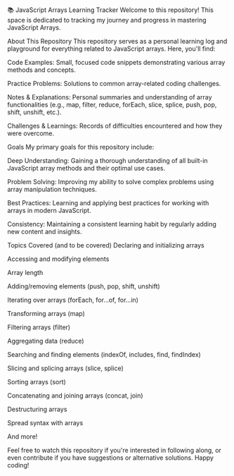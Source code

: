 📚 JavaScript Arrays Learning Tracker
Welcome to this repository! This space is dedicated to tracking my journey and progress in mastering JavaScript Arrays.

About This Repository
This repository serves as a personal learning log and playground for everything related to JavaScript arrays. Here, you'll find:

Code Examples: Small, focused code snippets demonstrating various array methods and concepts.

Practice Problems: Solutions to common array-related coding challenges.

Notes & Explanations: Personal summaries and understanding of array functionalities (e.g., map, filter, reduce, forEach, slice, splice, push, pop, shift, unshift, etc.).

Challenges & Learnings: Records of difficulties encountered and how they were overcome.

Goals
My primary goals for this repository include:

Deep Understanding: Gaining a thorough understanding of all built-in JavaScript array methods and their optimal use cases.

Problem Solving: Improving my ability to solve complex problems using array manipulation techniques.

Best Practices: Learning and applying best practices for working with arrays in modern JavaScript.

Consistency: Maintaining a consistent learning habit by regularly adding new content and insights.

Topics Covered (and to be covered)
Declaring and initializing arrays

Accessing and modifying elements

Array length

Adding/removing elements (push, pop, shift, unshift)

Iterating over arrays (forEach, for...of, for...in)

Transforming arrays (map)

Filtering arrays (filter)

Aggregating data (reduce)

Searching and finding elements (indexOf, includes, find, findIndex)

Slicing and splicing arrays (slice, splice)

Sorting arrays (sort)

Concatenating and joining arrays (concat, join)

Destructuring arrays

Spread syntax with arrays

And more!

Feel free to watch this repository if you're interested in following along, or even contribute if you have suggestions or alternative solutions. Happy coding!
